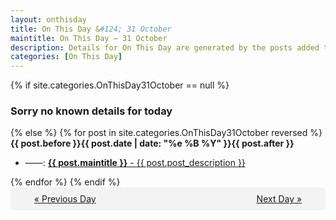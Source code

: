 ```yaml
---
layout: onthisday
title: On This Day &#124; 31 October
maintitle: On This Day — 31 October
description: Details for On This Day are generated by the posts added to the website so the content is subject to changes/updates over time.
categories: [On This Day]
---
```


{% if site.categories.OnThisDay31October == null %}
<h3>Sorry no known details for today</h3>
{% else %}
{% for post in site.categories.OnThisDay31October reversed %}
<strong>{{ post.before }}{{ post.date | date: "%e %B %Y" }}{{ post.after }}</strong>
<ul>
<li> ——: <a class="{{ post.class }}" href="{{ post.url }}"><strong>{{ post.maintitle }}</strong> - {{ post.post_description }}</a></li>
</ul>
{% endfor %}
{% endif %}

<div style="background-color: #f3f3f3; padding: 10px; border-radius: 5px; text-align: center; display: flex; justify-content: space-evenly;">
<a href="/onthisday/10/10-30">« Previous Day</a>
<span style="visibility:hidden;">[ Visit Leap Year February 29 ]</span>
<a href="/onthisday/11/11-01">Next Day »</a>
</div>
